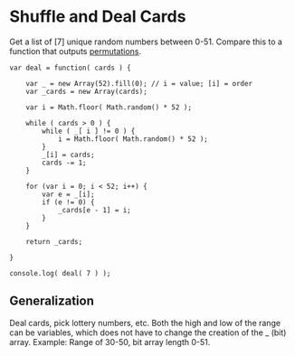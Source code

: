 # Shuffle and Deal Cards

Get a list of [7] unique random numbers between 0-51. Compare this to a function that outputs [permutations](https://github.com/wrightben/codeeval/blob/master/String%20Permutations%20(JavaScript).md).
```
var deal = function( cards ) {
	
	var _ = new Array(52).fill(0); // i = value; [i] = order
	var _cards = new Array(cards);
	
	var i = Math.floor( Math.random() * 52 );
	
	while ( cards > 0 ) {
		while ( _[ i ] != 0 ) { 
			i = Math.floor( Math.random() * 52 );
		}
		_[i] = cards;
		cards -= 1;		
	}
	
	for (var i = 0; i < 52; i++) {
		var e = _[i];
		if (e != 0) {
			_cards[e - 1] = i;
		}
	}

	return _cards;

}

console.log( deal( 7 ) );
```

## Generalization
Deal cards, pick lottery numbers, etc. Both the high and low of the range can be variables, which does not have to change the creation of the _ (bit) array. Example: Range of 30-50, bit array length 0-51.
